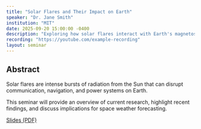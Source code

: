 ```yaml
---
title: "Solar Flares and Their Impact on Earth"
speaker: "Dr. Jane Smith"
institution: "MIT"
date: 2025-09-20 15:00:00 -0400
description: "Exploring how solar flares interact with Earth's magnetosphere and what that means for power grid resilience."
recording: "https://youtube.com/example-recording"
layout: seminar
---
```


## Abstract

Solar flares are intense bursts of radiation from the Sun that can disrupt communication, navigation, and power systems on Earth.  

This seminar will provide an overview of current research, highlight recent findings, and discuss implications for space weather forecasting.  

[Slides (PDF)](https://example.com/slides.pdf)
